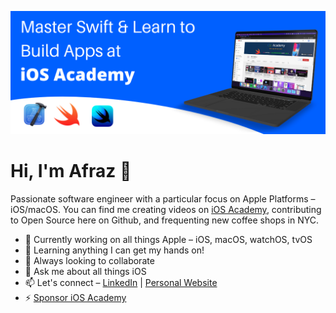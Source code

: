 ![Afraz on iOS Academy](https://raw.githubusercontent.com/AfrazCodes/AfrazCodes/main/header.png)

# Hi, I'm Afraz 👋

Passionate software engineer with a particular focus on Apple Platforms – iOS/macOS. You can find me creating videos on [iOS Academy](https://www.youtube.com/iOSAcademy), contributing to Open Source here on Github, and frequenting new coffee shops in NYC.

- 🔭 Currently working on all things Apple – iOS, macOS, watchOS, tvOS
- 🌱 Learning anything I can get my hands on!
- 👯 Always looking to collaborate
- 💬 Ask me about all things iOS
- 📫 Let's connect – [LinkedIn](https://www.linkedin.com/in/afrazsiddiqui) | [Personal Website](https://afraz.me)
- ⚡ [Sponsor iOS Academy](mailto:hello@iosacademy.io)
